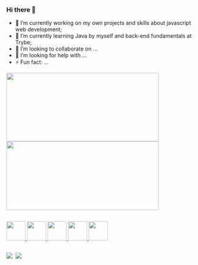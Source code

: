 ### Hi there 👋

- 🔭 I’m currently working on my own projects and skills about javascript web development;
- 🌱 I’m currently learning Java by myself and back-end fundamentals at Trybe;
- 👯 I’m looking to collaborate on ...
- 🤔 I’m looking for help with ...
- ⚡ Fun fact: ...

<div>
  <a href="https://github.com/Valdeci97">
  <div>
    <img
         height="180px"
         width="400px"
        src="https://github-readme-stats.vercel.app/api?username=Valdeci97&show_icons=true&include_all_commits=true&count_private=true&theme=chartreuse-dark" />
    <img
         height="180px"
         src="https://github-readme-stats.vercel.app/api/top-langs/?username=Valdeci97&layout=compact&langs_count=16&theme=chartreuse-dark" width="400px" />
  </div>
</div>

##

<div>
  <img src="https://cdn.jsdelivr.net/gh/devicons/devicon/icons/javascript/javascript-original.svg" height="50px" />
  <img src="https://cdn.jsdelivr.net/gh/devicons/devicon/icons/react/react-original.svg" height="50px" />
  <img src="https://cdn.jsdelivr.net/gh/devicons/devicon/icons/git/git-original-wordmark.svg" height="50px" />
  <img src="https://cdn.jsdelivr.net/gh/devicons/devicon/icons/html5/html5-original-wordmark.svg" height="50px" />
  <img src="https://cdn.jsdelivr.net/gh/devicons/devicon/icons/css3/css3-original-wordmark.svg" height="50px" />
</div>

##

<div>
  <a href="https://www.linkedin.com/in/valdeci97" target="_blank"><img src="https://img.shields.io/badge/LinkedIn-0077B5?style=for-the-badge&logo=linkedin&logoColor=white" /></a>
  <a href="https://www.instagram.com/valdeci97" target="_blank"><img src"https://img.shields.io/badge/Instagram-E4405F?style=for-the-badge&logo=instagram&logoColor=white" /></a>
  <a href="mailto:moura97.valdeci@gmail.com" target="_blank"><img src="https://img.shields.io/badge/Gmail-D14836?style=for-the-badge&logo=gmail&logoColor=white" /></a>
</div>
